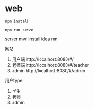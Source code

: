 # web
```
npm install
```
```
npm run serve
```

server
mvn install
idea run 

网站

1. 用户端 http://localhost:8080/#/
2. 老师端 http://localhost:8080/#/teacher
3. admin http://localhost:8080/#/admin

用户type
1. 学生
2. 老师
3. admin

